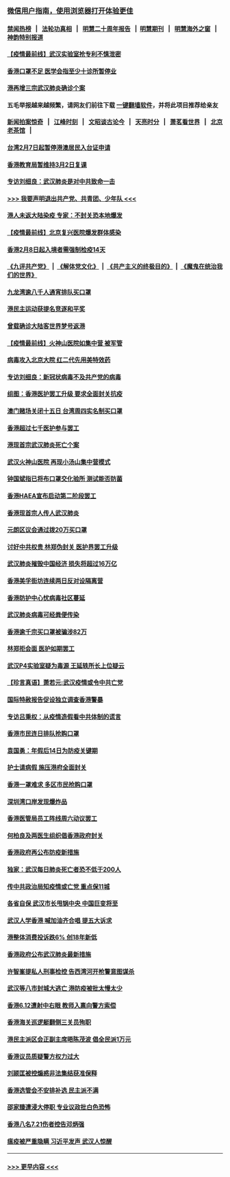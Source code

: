 ### [微信用户指南，使用浏览器打开体验更佳](https://github.com/gfw-breaker/banned-news1/blob/master/indexes/wechat-guide.md?t=0)
#### [禁闻热榜](热点新闻.md?t=0)  &nbsp;&nbsp;|&nbsp;&nbsp; [法轮功真相](https://github.com/gfw-breaker/truth/blob/master/README.md?t=0) &nbsp;&nbsp;|&nbsp;&nbsp; [明慧二十周年报告](https://github.com/gfw-breaker/mh-reports/blob/master/README.md?t=0) &nbsp;&nbsp;|&nbsp;&nbsp;[明慧期刊](https://github.com/gfw-breaker/mh-qikan) &nbsp;&nbsp;|&nbsp;&nbsp; [明慧海外之窗](https://github.com/gfw-breaker/mh-news/blob/master/README.md?t=0) &nbsp;&nbsp;|&nbsp;&nbsp; [神韵特别报道](https://github.com/gfw-breaker/mh-news/blob/master/shenyun.md?t=0)
#### [【疫情最前线】武汉实验室抢专利不慎泄密](../pages/nsc415/n11850310.md?t=02080344) 
#### [香港口罩不足 医学会指至少十诊所暂停业](../pages/nsc415/n11850301.md?t=02080344) 
#### [港再增三宗武汉肺炎确诊个案](../pages/nsc415/n11850328.md?t=02080344) 
#### 五毛举报越来越频繁，请网友们前往下载 [一键翻墙软件](https://github.com/gfw-breaker/ssr-accounts)，并将此项目推荐给亲友
#### [新闻拍案惊奇](https://github.com/gfw-breaker/banned-news1/blob/master/pages/link4.md) &nbsp;&nbsp;|&nbsp;&nbsp; [江峰时刻](https://github.com/gfw-breaker/banned-news1/blob/master/pages/link4.md) &nbsp;&nbsp;|&nbsp;&nbsp; [文昭谈古论今](https://github.com/gfw-breaker/banned-news1/blob/master/pages/link4.md) &nbsp;&nbsp;|&nbsp;&nbsp; [天亮时分](https://github.com/gfw-breaker/banned-news1/blob/master/pages/link4.md) &nbsp;&nbsp;|&nbsp;&nbsp; [萧茗看世界](https://github.com/gfw-breaker/banned-news1/blob/master/pages/link4.md) &nbsp;&nbsp;|&nbsp;&nbsp; [北京老茶馆](https://github.com/gfw-breaker/banned-news1/blob/master/pages/link4.md) &nbsp;&nbsp;|&nbsp;&nbsp; 
#### [台湾2月7日起暂停港澳居民入台证申请](../pages/nsc415/n11850304.md?t=02080344) 
#### [香港教育局暂维持3月2日复课](../pages/nsc415/n11850260.md?t=02080344) 
#### [专访刘细良：武汉肺炎是对中共致命一击](../pages/nsc415/n11849934.md?t=02080344) 
#### [>>> 我要声明退出共产党、共青团、少年队 <<<](https://github.com/begood0513/goodnews/blob/master/quit/letter.md) 
#### [港人未返大陆染疫 专家：不封关恐本地爆发](../pages/nsc415/n11848021.md?t=02080344) 
#### [【疫情最前线】北京复兴医院爆发群体感染](../pages/nsc415/n11847626.md?t=02080344) 
#### [香港2月8日起入境者需强制检疫14天](../pages/nsc415/n11847658.md?t=02080344) 
#### [《九评共产党》](https://github.com/begood0513/9ping.md/blob/master/README.md) &nbsp;|&nbsp; [《解体党文化》](../../../../jtdwh.md/blob/master/README.md)  &nbsp;|&nbsp; [《共产主义的终极目的》](../../../../gczydzjmd.md/blob/master/README.md) &nbsp;|&nbsp; [《魔鬼在统治我们的世界》](../../../../mgztzwmdsj.md/blob/master/README.md) 
#### [九龙湾逾八千人通宵排队买口罩](../pages/nsc415/n11847647.md?t=02080344) 
#### [港民主运动获提名竞逐和平奖](../pages/nsc415/n11847633.md?t=02080344) 
#### [曾载确诊大陆客世界梦号返港](../pages/nsc415/n11847608.md?t=02080344) 
#### [【疫情最前线】火神山医院如集中营 被军管](../pages/nsc415/n11847524.md?t=02080344) 
#### [病毒攻入北京大院 红二代先用美特效药](../pages/nsc415/n11847427.md?t=02080344) 
#### [专访刘细良：新冠状病毒不及共产党的病毒](../pages/nsc415/n11847164.md?t=02080344) 
#### [组图：香港医护罢工升级 要求全面封关抗疫](../pages/nsc415/n11844107.md?t=02080344) 
#### [澳门赌场关闭十五日 台湾周四实名制买口罩](../pages/nsc415/n11845083.md?t=02080344) 
#### [香港超过七千医护参与罢工](../pages/nsc415/n11845051.md?t=02080344) 
#### [港现首宗武汉肺炎死亡个案](../pages/nsc415/n11844998.md?t=02080344) 
#### [武汉火神山医院 再现小汤山集中营模式](../pages/nsc415/n11844763.md?t=02080344) 
#### [钟国斌指已将布口罩交化验所 测试能否防菌](../pages/nsc415/n11842783.md?t=02080344) 
#### [香港HAEA宣布启动第二阶段罢工](../pages/nsc415/n11842723.md?t=02080344) 
#### [香港现首宗人传人武汉肺炎](../pages/nsc415/n11842766.md?t=02080344) 
#### [元朗区议会通过拨20万买口罩](../pages/nsc415/n11842754.md?t=02080344) 
#### [讨好中共权贵 林郑伪封关 医护界罢工升级](../pages/nsc415/n11842359.md?t=02080344) 
#### [武汉肺炎摧毁中国经济 损失将超过16万亿](../pages/nsc415/n11839723.md?t=02080344) 
#### [香港美孚街坊连续两日反对设隔离营](../pages/nsc415/n11839962.md?t=02080344) 
#### [香港防护中心忧病毒社区蔓延](../pages/nsc415/n11839933.md?t=02080344) 
#### [武汉肺炎病毒可经粪便传染](../pages/nsc415/n11839939.md?t=02080344) 
#### [香港逾千宗买口罩被骗涉82万](../pages/nsc415/n11839914.md?t=02080344) 
#### [林郑拒会面 医护如期罢工](../pages/nsc415/n11839892.md?t=02080344) 
#### [武汉P4实验室疑为毒源 王延轶所长上位疑云](../pages/nsc415/n11835543.md?t=02080344) 
#### [【珍言真语】萧若元:武汉疫情或令中共亡党](../pages/nsc415/n11829394.md?t=02080344) 
#### [国际特赦报告促设独立调查香港警暴](../pages/nsc415/n11833845.md?t=02080344) 
#### [专访吕秉权：从疫情造假看中共体制的谎言](../pages/nsc415/n11833813.md?t=02080344) 
#### [香港市民连日排队抢购口罩](../pages/nsc415/n11833794.md?t=02080344) 
#### [袁国勇：年假后14日为防疫关键期](../pages/nsc415/n11831088.md?t=02080344) 
#### [护士请病假 施压港府全面封关](../pages/nsc415/n11831030.md?t=02080344) 
#### [香港一罩难求 多区市民抢购口罩](../pages/nsc415/n11831002.md?t=02080344) 
#### [深圳湾口岸发现爆炸品](../pages/nsc415/n11828802.md?t=02080344) 
#### [香港医管局员工阵线周六动议罢工](../pages/nsc415/n11828762.md?t=02080344) 
#### [何柏良及两医生组织倡香港政府封关](../pages/nsc415/n11828749.md?t=02080344) 
#### [香港政府再公布防疫新措施](../pages/nsc415/n11828716.md?t=02080344) 
#### [独家：武汉每日肺炎死亡者恐不低于200人](../pages/nsc415/n11828240.md?t=02080344) 
#### [传中共政治局知疫情或亡党 重点保11城](../pages/nsc415/n11828145.md?t=02080344) 
#### [各省自保 武汉市长甩锅中央 中国巨变将至](../pages/nsc415/n11828021.md?t=02080344) 
#### [武汉人学香港 喊加油齐合唱 提五大诉求](../pages/nsc415/n11827046.md?t=02080344) 
#### [港整体消费投诉跌6% 创18年新低](../pages/nsc415/n11817280.md?t=02080344) 
#### [香港政府公布武汉肺炎最新措施](../pages/nsc415/n11817152.md?t=02080344) 
#### [许智峯提私人刑事检控 告西湾河开枪警意图谋杀](../pages/nsc415/n11817132.md?t=02080344) 
#### [武汉等八市封城大逃亡 港防疫被批太慢太少](../pages/nsc415/n11817058.md?t=02080344) 
#### [香港6.12遭射中右眼 教师入禀向警方索偿](../pages/nsc415/n11814678.md?t=02080344) 
#### [香港海关巡逻艇翻侧三关员殉职](../pages/nsc415/n11814604.md?t=02080344) 
#### [港民主派区会正副主席晤陈茂波 倡全民派1万元](../pages/nsc415/n11814582.md?t=02080344) 
#### [香港议员质疑警方权力过大](../pages/nsc415/n11814560.md?t=02080344) 
#### [刘颕匡被控煽惑非法集结获准保释](../pages/nsc415/n11811727.md?t=02080344) 
#### [香港选管会不安排补选 民主派不满](../pages/nsc415/n11811691.md?t=02080344) 
#### [邵家臻遭浸大停职 专业议政批白色恐怖](../pages/nsc415/n11811670.md?t=02080344) 
#### [香港八名7.21伤者控告邓炳强](../pages/nsc415/n11811623.md?t=02080344) 
#### [瘟疫被严重隐瞒 习近平发声 武汉人惊醒](../pages/nsc415/n11811186.md?t=02080344) 

----
#### [ >>> 更早内容 <<< ](../indexes/nsc415-earlier.md)
